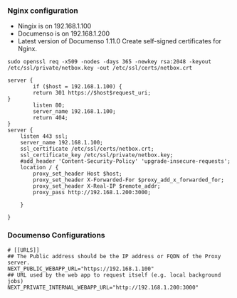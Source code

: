 ### Nginx configuration
* Ningix is on 192.168.1.100
* Documenso is on 192.168.1.200
* Latest version of Documenso 1.11.0
Create self-signed certificates for Nginx.
```
sudo openssl req -x509 -nodes -days 365 -newkey rsa:2048 -keyout /etc/ssl/private/netbox.key -out /etc/ssl/certs/netbox.crt
```

```
server {
        if ($host = 192.168.1.100) {
        return 301 https://$host$request_uri;
}
        listen 80;
        server_name 192.168.1.100;
        return 404;
}
server {
    listen 443 ssl;
    server_name 192.168.1.100;
    ssl_certificate /etc/ssl/certs/netbox.crt;
    ssl_certificate_key /etc/ssl/private/netbox.key;
    #add_header 'Content-Security-Policy' 'upgrade-insecure-requests';
    location / {
        proxy_set_header Host $host;
        proxy_set_header X-Forwarded-For $proxy_add_x_forwarded_for;
        proxy_set_header X-Real-IP $remote_addr;
        proxy_pass http://192.168.1.200:3000;

    }

}
```
### Documenso  Configurations

```
# [[URLS]]
## The Public address should be the IP address or FQDN of the Proxy server.
NEXT_PUBLIC_WEBAPP_URL="https://192.168.1.100"
## URL used by the web app to request itself (e.g. local background jobs)
NEXT_PRIVATE_INTERNAL_WEBAPP_URL="http://192.168.1.200:3000"
```
